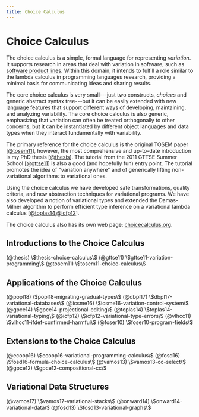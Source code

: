 ```yaml
---
title: Choice Calculus
---
```


# Choice Calculus

The choice calculus is a simple, formal language for representing *variation*.
It supports research in areas that deal with variation in software, such as
[software product lines](http://en.wikipedia.org/wiki/Software_product_lines).
Within this domain, it intends to fulfill a role similar to the lambda calculus
in programming languages research, providing a minimal basis for communicating
ideas and sharing results.

The core choice calculus is very small---just two constructs, *choices* and
generic abstract syntax tree---but it can be easily extended with new language
features that support different ways of developing, maintaining, and analyzing
variability. The core choice calculus is also generic, emphasizing that
variation can often be treated orthogonally to other concerns, but it can be
instantiated by different object languages and data types when they interact
fundamentally with variability.

The primary reference for the choice calculus is the original TOSEM paper
[[@tosem11](#tosem11-choice-calculus)], however, the most comprehensive and
up-to-date introduction is my PhD thesis [[@thesis](#thesis-choice-calculus)].
The tutorial from the 2011 GTTSE Summer School
[[@gttse11](#gttse11-variation-programming)] is also a good (and hopefully fun)
entry point. The tutorial promotes the idea of "variation anywhere" and of
generically lifting non-variational algorithms to variational ones.

Using the choice calculus we have developed safe transformations, quality
criteria, and new abstraction techniques for variational programs. We have also
developed a notion of variational types and extended the Damas-Milner algorithm
to perform efficient type inference on a variational lambda calculus
[[@toplas14](#toplas14-variational-typing),[@icfp12](#icfp12-variational-type-errors)].

The choice calculus also has its own web page:
[choicecalculus.org](http://choicecalculus.org).


## Introductions to the Choice Calculus

<div class="ref-list">
(@thesis) \$thesis-choice-calculus\$
(@gttse11) \$gttse11-variation-programming\$
(@tosem11) \$tosem11-choice-calculus\$

</div>


## Applications of the Choice Calculus

<div class="ref-list resume">
(@popl18) \$popl18-migrating-gradual-types\$
(@dbpl17) \$dbpl17-variational-databases\$
(@icsme16) \$icsme16-variation-control-system\$
(@gpce14) \$gpce14-projectional-editing\$
(@toplas14) \$toplas14-variational-typing\$
(@icfp12) \$icfp12-variational-type-errors\$
(@vlhcc11) \$vlhcc11-ifdef-confirmed-harmful\$
(@foser10) \$foser10-program-fields\$

</div>


## Extensions to the Choice Calculus

<div class="ref-list resume">
(@ecoop16) \$ecoop16-variational-programming-calculus\$
(@fosd16) \$fosd16-formula-choice-calculus\$
(@vamos13) \$vamos13-cc-select\$
(@gpce12) \$gpce12-compositional-cc\$

</div>


## Variational Data Structures

<div class="ref-list resume">
(@vamos17) \$vamos17-variational-stacks\$
(@onward14) \$onward14-variational-data\$
(@fosd13) \$fosd13-variational-graphs\$

</div>
